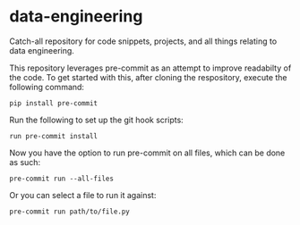 # data-engineering
Catch-all repository for code snippets, projects, and all things relating to data engineering.

This repository leverages pre-commit as an attempt to improve readabilty of the code. To get started with this, after cloning the respository, execute the following command:

`pip install pre-commit`

Run the following to set up the git hook scripts:

`run pre-commit install`

Now you have the option to run pre-commit on all files, which can be done as such:

`pre-commit run --all-files`

Or you can select a file to run it against:

`pre-commit run path/to/file.py`
